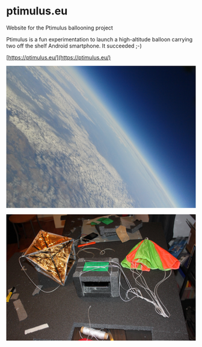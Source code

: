 # ptimulus.eu
Website for the Ptimulus ballooning project

Ptimulus is a fun experimentation to launch a high-altitude balloon carrying two off the shelf Android smartphone. It succeeded ;-)

[https://ptimulus.eu/](https://ptimulus.eu/)

![ ](https://raw.githubusercontent.com/MichaelMure/ptimulus.eu/master/img/galleries/flight/side_2014-09-06-09.50.47-13520m.jpg)

![ ](https://raw.githubusercontent.com/MichaelMure/ptimulus.eu/master/img/ptimulus1/nacelle4.jpg)
